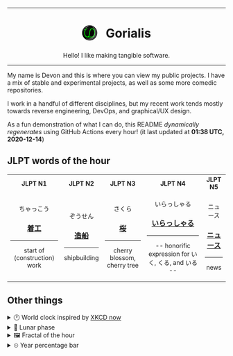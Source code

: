 ***

<h1 align="center">
<sub>
    <img src="readme/resources/avatar.png" height="36">
</sub>
&nbsp;
Gorialis
</h1>
<p align="center">
Hello! I like making tangible software.
</p>

***

My name is Devon and this is where you can view my public projects. I have a mix of stable and experimental projects, as well as some more comedic repositories.

I work in a handful of different disciplines, but my recent work tends mostly towards reverse engineering, DevOps, and graphical/UX design.

As a fun demonstration of what I can do, this README *dynamically regenerates* using GitHub Actions every hour! (it last updated at **01:38 UTC, 2020-12-14**)

<h2>JLPT words of the hour</h2>
<table>
    <tr>
        <th>JLPT N1</th>
        <th>JLPT N2</th>
        <th>JLPT N3</th>
        <th>JLPT N4</th>
        <th>JLPT N5</th>
    </tr>
    <tr>
        <td>
            <p align="center">ちゃっこう</p>
            <h3 align="center"><b><a href="https://jisho.org/search/%E7%9D%80%E5%B7%A5">着工</a></b></h3>
            <hr>
            <p align="center">start of (construction) work</p>
        </td>
        <td>
            <p align="center">ぞうせん</p>
            <h3 align="center"><b><a href="https://jisho.org/search/%E9%80%A0%E8%88%B9">造船</a></b></h3>
            <hr>
            <p align="center">shipbuilding</p>
        </td>
        <td>
            <p align="center">さくら</p>
            <h3 align="center"><b><a href="https://jisho.org/search/%E6%A1%9C">桜</a></b></h3>
            <hr>
            <p align="center">cherry blossom,<wbr> cherry tree</p>
        </td>
        <td>
            <p align="center">いらっしゃる</p>
            <h3 align="center"><b><a href="https://jisho.org/search/%E3%81%84%E3%82%89%E3%81%A3%E3%81%97%E3%82%83%E3%82%8B">いらっしゃる</a></b></h3>
            <hr>
            <p align="center">-- honorific expression for いく,<wbr> くる,<wbr> and いる --</p>
        </td>
        <td>
            <p align="center">ニュース</p>
            <h3 align="center"><b><a href="https://jisho.org/search/%E3%83%8B%E3%83%A5%E3%83%BC%E3%82%B9">ニュース</a></b></h3>
            <hr>
            <p align="center">news</p>
        </td>
    </tr>
</table>

<h2>Other things</h2>
<details>
<summary>🕐  World clock inspired by <a href="https://xkcd.com/now">XKCD now</a></summary>

> <img src="generated/now.png" width="512">

</details>
<details>
<summary>🌙 Lunar phase</summary>

The moon is approximately 99.97% through its phase ().

</details>
<details>
<summary>&#x1f5bc; Fractal of the hour</summary>

> <img src="generated/fractal.png" width="512">

</details>
<details>
<summary>&#x23f2; Year percentage bar</summary>
<pre><code>2020 [███████████████████▁] 95.10%</code></pre>
</details>
